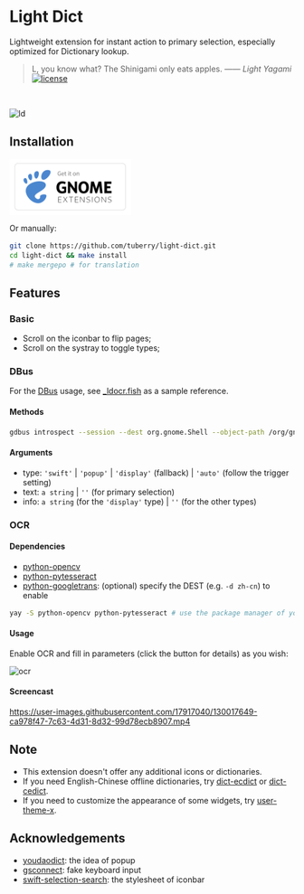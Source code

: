 # Light Dict

Lightweight extension for instant action to primary selection, especially optimized for Dictionary lookup.

>L, you know what? The Shinigami only eats apples. —— *Light Yagami*<br>
[![license]](/LICENSE)
<br>

![ld](https://user-images.githubusercontent.com/17917040/91119018-d33a1900-e6c4-11ea-9bf0-b1c1a742cfeb.gif)

## Installation

[<img src="https://raw.githubusercontent.com/andyholmes/gnome-shell-extensions-badge/master/get-it-on-ego.svg?sanitize=true" alt="Get it on GNOME Extensions" height="100" align="middle">][EGO]

Or manually:

```bash
git clone https://github.com/tuberry/light-dict.git
cd light-dict && make install
# make mergepo # for translation
```

## Features

### Basic

* Scroll on the iconbar to flip pages;
* Scroll on the systray to toggle types;

### DBus

For the [DBus] usage, see [_ldocr.fish](/_ldocr.fish) as a sample reference.

#### Methods

```bash
gdbus introspect --session --dest org.gnome.Shell --object-path /org/gnome/Shell/Extensions/LightDict
```

#### Arguments

* type: `'swift'` | `'popup'` | `'display'` (fallback) | `'auto'` (follow the trigger setting)
* text: `a string` | `''` (for primary selection)
* info: `a string` (for the `'display'` type) | `''` (for the other types)

### OCR

#### Dependencies

* [python-opencv]
* [python-pytesseract]
* [python-googletrans]: (optional) specify the DEST (e.g. `-d zh-cn`) to enable

```bash
yay -S python-opencv python-pytesseract # use the package manager of your distro
```

#### Usage

Enable OCR and fill in parameters (click the button for details) as you wish:

![ocr](https://user-images.githubusercontent.com/17917040/130025814-1b847b34-0373-46a1-a65e-5546f1687ba5.png)

#### Screencast

https://user-images.githubusercontent.com/17917040/130017649-ca978f47-7c63-4d31-8d32-99d78ecb8907.mp4

## Note

* This extension doesn't offer any additional icons or dictionaries.
* If you need English-Chinese offline dictionaries, try [dict-ecdict] or [dict-cedict].
* If you need to customize the appearance of some widgets, try [user-theme-x].

## Acknowledgements

* [youdaodict]: the idea of popup
* [gsconnect]: fake keyboard input
* [swift-selection-search]: the stylesheet of iconbar

[python-opencv]:https://opencv.org/
[dict-cedict]:https://github.com/tuberry/dict-cedict
[dict-ecdict]:https://github.com/tuberry/dict-ecdict
[DBus]:https://www.freedesktop.org/wiki/Software/dbus/
[user-theme-x]:https://github.com/tuberry/user-theme-x
[youdaodict]:https://github.com/HalfdogStudio/youdaodict
[EGO]:https://extensions.gnome.org/extension/2959/light-dict/
[license]:https://img.shields.io/badge/license-GPLv3-green.svg
[gsconnect]:https://github.com/andyholmes/gnome-shell-extension-gsconnect
[swift-selection-search]:https://github.com/CanisLupus/swift-selection-search
[python-pytesseract]:https://github.com/madmaze/pytesseract
[python-googletrans]:https://github.com/ssut/py-googletrans
